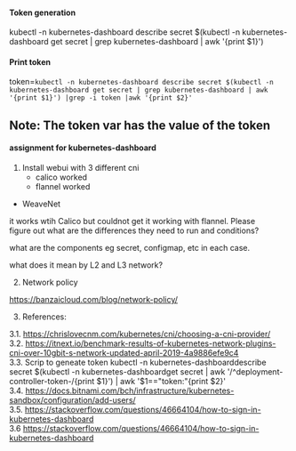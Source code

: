 #### Token generation 
kubectl -n kubernetes-dashboard describe secret $(kubectl -n kubernetes-dashboard get secret | grep kubernetes-dashboard | awk '{print $1}')


#### Print token
 token=`kubectl -n kubernetes-dashboard describe secret $(kubectl -n kubernetes-dashboard get secret | grep kubernetes-dashboard | awk '{print $1}') |grep -i token |awk '{print $2}'`
 
 ## Note: The token var has the value of the token
 
#### assignment for kubernetes-dashboard

1. Install webui with 3 different cni 
	- calico worked 
	- flannel worked  
 - WeaveNet
 
it works wtih Calico but couldnot get it working with flannel. Please  
figure out what are the differences they need to run and conditions?

what are the components  eg secret, configmap, etc in each case.

 
what does it mean by L2 and L3 network?


2. Network policy 

https://banzaicloud.com/blog/network-policy/



3. References: 

3.1. https://chrislovecnm.com/kubernetes/cni/choosing-a-cni-provider/ \
3.2. https://itnext.io/benchmark-results-of-kubernetes-network-plugins-cni-over-10gbit-s-network-updated-april-2019-4a9886efe9c4 \
3.3. Scrip to geneate token
kubectl -n kubernetes-dashboarddescribe secret $(kubectl -n kubernetes-dashboardget secret | awk '/^deployment-controller-token-/{print $1}') | awk '$1=="token:"{print $2}' \
3.4. https://docs.bitnami.com/bch/infrastructure/kubernetes-sandbox/configuration/add-users/ \
3.5. https://stackoverflow.com/questions/46664104/how-to-sign-in-kubernetes-dashboard \
3.6 https://stackoverflow.com/questions/46664104/how-to-sign-in-kubernetes-dashboard
